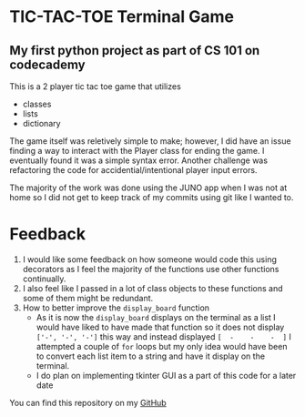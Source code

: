 # TIC-TAC-TOE Terminal Game
## My first python project as part of CS 101 on codecademy
This is a 2 player tic tac toe game that utilizes
* classes
* lists
* dictionary

The game itself was reletively simple to make; however, I did have an issue finding a way to interact with the Player class for ending the game. I eventually found it was a simple syntax error. Another challenge was refactoring the code for accidential/intentional player input errors.

The majority of the work was done using the JUNO app when I was not at home so I did not get to keep track of my commits using git like I wanted to.

# Feedback
1. I would like some feedback on how someone would code this using decorators as I feel the majority of the functions use other functions continually. 
2. I also feel like I passed in a lot of class objects to these functions and some of them might be redundant.
3. How to better improve the `display_board` function
    * As it is now the `display_board` displays on the terminal as a list I would have liked to have made that function so it does not display `['-', '-', '-']` this way and instead displayed `[  -    -    -  ]` I attempted a couple of `for` loops but my only idea would have been to convert each list item to a string and have it display on the terminal. 
    * I do plan on implementing tkinter GUI as a part of this code for a later date

You can find this repository on my [GitHub](https://github.com/dazehead/tic-tac-toe)